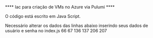**** Iac para criação de VMs no Azure via Pulumi ****

O código está escrito em Java Script.

Necessário alterar os dados das linhas abaixo inserindo seus dados de usuário e senha no index.js
66
67
136
137
206
207
